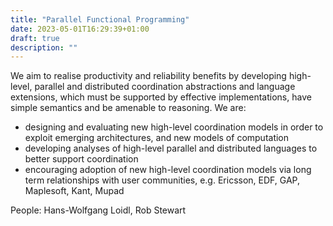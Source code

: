 ```yaml
---
title: "Parallel Functional Programming"
date: 2023-05-01T16:29:39+01:00
draft: true
description: ""
---
```

We aim to realise productivity and reliability benefits by developing high-level, parallel and distributed coordination abstractions and language extensions, which must be supported by effective implementations, have simple semantics and be amenable to reasoning. We are:

- designing and evaluating new high-level coordination models in order to exploit emerging architectures, and new models of computation
- developing analyses of high-level parallel and distributed languages to better support coordination
- encouraging adoption of new high-level coordination models via long term relationships with user communities, e.g. Ericsson, EDF, GAP, Maplesoft, Kant, Mupad

People: Hans-Wolfgang Loidl, Rob Stewart